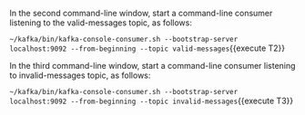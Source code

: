 In the second command-line window, start a command-line consumer listening to the valid-messages topic, as follows:

`~/kafka/bin/kafka-console-consumer.sh --bootstrap-server localhost:9092 --from-beginning --topic valid-messages`{{execute T2}} 
 
 

In the third command-line window, start a command-line consumer listening to invalid-messages topic, as follows:

`~/kafka/bin/kafka-console-consumer.sh --bootstrap-server localhost:9092 --from-beginning --topic invalid-messages`{{execute T3}} 


